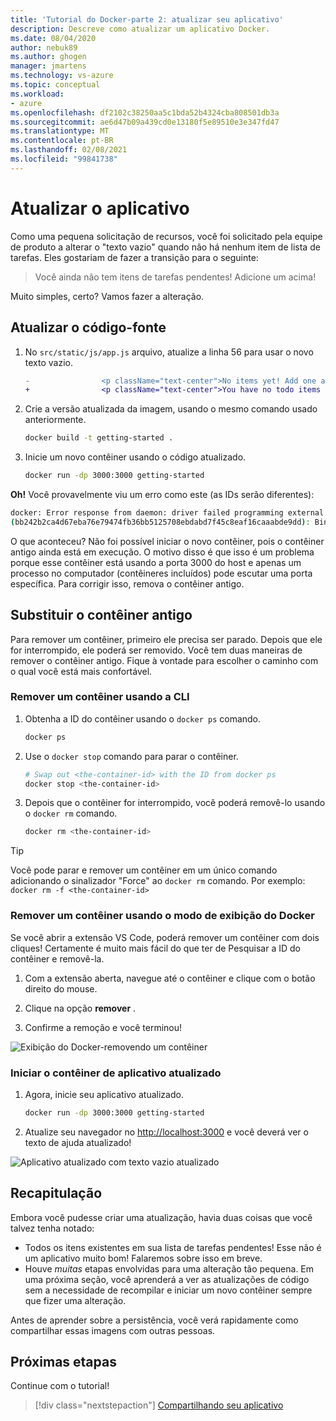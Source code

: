 ```yaml
---
title: 'Tutorial do Docker-parte 2: atualizar seu aplicativo'
description: Descreve como atualizar um aplicativo Docker.
ms.date: 08/04/2020
author: nebuk89
ms.author: ghogen
manager: jmartens
ms.technology: vs-azure
ms.topic: conceptual
ms.workload:
- azure
ms.openlocfilehash: df2102c38250aa5c1bda52b4324cba808501db3a
ms.sourcegitcommit: ae6d47b09a439cd0e13180f5e89510e3e347fd47
ms.translationtype: MT
ms.contentlocale: pt-BR
ms.lasthandoff: 02/08/2021
ms.locfileid: "99841738"
---
```

# <a name="update-the-app"></a>Atualizar o aplicativo

Como uma pequena solicitação de recursos, você foi solicitado pela equipe de produto a alterar o "texto vazio" quando não há nenhum item de lista de tarefas. Eles gostariam de fazer a transição para o seguinte:

> Você ainda não tem itens de tarefas pendentes! Adicione um acima!

Muito simples, certo? Vamos fazer a alteração.

## <a name="update-the-source-code"></a>Atualizar o código-fonte

1. No `src/static/js/app.js` arquivo, atualize a linha 56 para usar o novo texto vazio.

    ```diff
    -                <p className="text-center">No items yet! Add one above!</p>
    +                <p className="text-center">You have no todo items yet! Add one above!</p>
    ```

1. Crie a versão atualizada da imagem, usando o mesmo comando usado anteriormente.

    ```bash
    docker build -t getting-started .
    ```

1. Inicie um novo contêiner usando o código atualizado.

    ```bash
    docker run -dp 3000:3000 getting-started
    ```

**Oh!** Você provavelmente viu um erro como este (as IDs serão diferentes):

```bash
docker: Error response from daemon: driver failed programming external connectivity on endpoint laughing_burnell 
(bb242b2ca4d67eba76e79474fb36bb5125708ebdabd7f45c8eaf16caaabde9dd): Bind for 0.0.0.0:3000 failed: port is already allocated.
```

O que aconteceu? Não foi possível iniciar o novo contêiner, pois o contêiner antigo ainda está em execução. O motivo disso é que isso é um problema porque esse contêiner está usando a porta 3000 do host e apenas um processo no computador (contêineres incluídos) pode escutar uma porta específica. Para corrigir isso, remova o contêiner antigo.

## <a name="replace-the-old-container"></a>Substituir o contêiner antigo

Para remover um contêiner, primeiro ele precisa ser parado. Depois que ele for interrompido, ele poderá ser removido. Você tem duas maneiras de remover o contêiner antigo. Fique à vontade para escolher o caminho com o qual você está mais confortável.

### <a name="remove-a-container-using-the-cli"></a>Remover um contêiner usando a CLI

1. Obtenha a ID do contêiner usando o `docker ps` comando.

    ```bash
    docker ps
    ```

1. Use o `docker stop` comando para parar o contêiner.

    ```bash
    # Swap out <the-container-id> with the ID from docker ps
    docker stop <the-container-id>
    ```

1. Depois que o contêiner for interrompido, você poderá removê-lo usando o `docker rm` comando.

    ```bash
    docker rm <the-container-id>
    ```

> [!TIP]
> Você pode parar e remover um contêiner em um único comando adicionando o sinalizador "Force" ao `docker rm` comando. Por exemplo: `docker rm -f <the-container-id>`

### <a name="remove-a-container-using-the-docker-view"></a>Remover um contêiner usando o modo de exibição do Docker

Se você abrir a extensão VS Code, poderá remover um contêiner com dois cliques! Certamente é muito mais fácil do que ter de Pesquisar a ID do contêiner e removê-la.

1. Com a extensão aberta, navegue até o contêiner e clique com o botão direito do mouse.

1. Clique na opção **remover** .

1. Confirme a remoção e você terminou!

![Exibição do Docker-removendo um contêiner](media/vs-removing-container.png)

### <a name="start-the-updated-app-container"></a>Iniciar o contêiner de aplicativo atualizado

1. Agora, inicie seu aplicativo atualizado.

    ```bash
    docker run -dp 3000:3000 getting-started
    ```

1. Atualize seu navegador no [http://localhost:3000](http://localhost:3000) e você deverá ver o texto de ajuda atualizado!

![Aplicativo atualizado com texto vazio atualizado](media/todo-list-updated-empty-text.png)

## <a name="recap"></a>Recapitulação

Embora você pudesse criar uma atualização, havia duas coisas que você talvez tenha notado:

- Todos os itens existentes em sua lista de tarefas pendentes! Esse não é um aplicativo muito bom! Falaremos sobre isso em breve.
- Houve *muitas* etapas envolvidas para uma alteração tão pequena. Em uma próxima seção, você aprenderá a ver as atualizações de código sem a necessidade de recompilar e iniciar um novo contêiner sempre que fizer uma alteração.

Antes de aprender sobre a persistência, você verá rapidamente como compartilhar essas imagens com outras pessoas.

## <a name="next-steps"></a>Próximas etapas

Continue com o tutorial!

> [!div class="nextstepaction"]
> [Compartilhando seu aplicativo](share-your-app.md)
